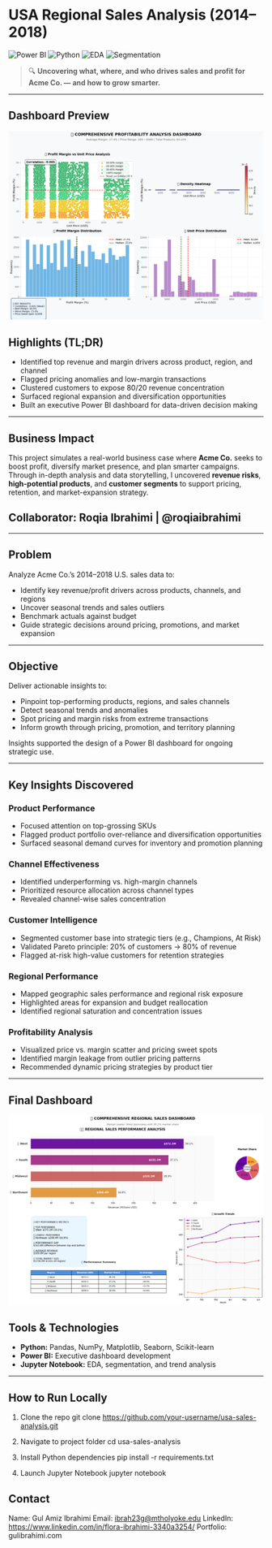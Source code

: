 # USA Regional Sales Analysis (2014–2018)

![Power BI](https://img.shields.io/badge/PowerBI-Dashboard-yellow)
![Python](https://img.shields.io/badge/Python-3.9-blue)
![EDA](https://img.shields.io/badge/EDA-Exploratory_Analysis-green)
![Segmentation](https://img.shields.io/badge/Customer-Segmentation-purple)

> 🔍 **Uncovering what, where, and who drives sales and profit for Acme Co. — and how to grow smarter.**

---

## Dashboard Preview

![Profitability Analysis Preview](/profitability_analysis.png)

## Highlights (TL;DR)

- Identified top revenue and margin drivers across product, region, and channel
- Flagged pricing anomalies and low-margin transactions
- Clustered customers to expose 80/20 revenue concentration
- Surfaced regional expansion and diversification opportunities
- Built an executive Power BI dashboard for data-driven decision making

---

## Business Impact

This project simulates a real-world business case where **Acme Co.** seeks to boost profit, diversify market presence, and plan smarter campaigns. Through in-depth analysis and data storytelling, I uncovered **revenue risks**, **high-potential products**, and **customer segments** to support pricing, retention, and market-expansion strategy.

## Collaborator: Roqia Ibrahimi | @roqiaibrahimi

---

## Problem

Analyze Acme Co.’s 2014–2018 U.S. sales data to:

- Identify key revenue/profit drivers across products, channels, and regions
- Uncover seasonal trends and sales outliers
- Benchmark actuals against budget
- Guide strategic decisions around pricing, promotions, and market expansion

---

## Objective

Deliver actionable insights to:

- Pinpoint top-performing products, regions, and sales channels
- Detect seasonal trends and anomalies
- Spot pricing and margin risks from extreme transactions
- Inform growth through pricing, promotion, and territory planning

Insights supported the design of a Power BI dashboard for ongoing strategic use.

---

## Key Insights Discovered

### Product Performance
- Focused attention on top-grossing SKUs
- Flagged product portfolio over-reliance and diversification opportunities
- Surfaced seasonal demand curves for inventory and promotion planning

### Channel Effectiveness
- Identified underperforming vs. high-margin channels
- Prioritized resource allocation across channel types
- Revealed channel-wise sales concentration

### Customer Intelligence
- Segmented customer base into strategic tiers (e.g., Champions, At Risk)
- Validated Pareto principle: 20% of customers → 80% of revenue
- Flagged at-risk high-value customers for retention strategies

### Regional Performance
- Mapped geographic sales performance and regional risk exposure
- Highlighted areas for expansion and budget reallocation
- Identified regional saturation and concentration issues

### Profitability Analysis
- Visualized price vs. margin scatter and pricing sweet spots
- Identified margin leakage from outlier pricing patterns
- Recommended dynamic pricing strategies by product tier

---
## Final Dashboard
![Dashboard Preview](/preview.png)

## Tools & Technologies

- **Python:** Pandas, NumPy, Matplotlib, Seaborn, Scikit-learn
- **Power BI:** Executive dashboard development
- **Jupyter Notebook:** EDA, segmentation, and trend analysis

---

## How to Run Locally

1. Clone the repo
git clone https://github.com/your-username/usa-sales-analysis.git

2. Navigate to project folder
cd usa-sales-analysis

3. Install Python dependencies
pip install -r requirements.txt

4. Launch Jupyter Notebook
jupyter notebook

## Contact
Name: Gul Amiz Ibrahimi
Email: ibrah23g@mtholyoke.edu
LinkedIn: https://www.linkedin.com/in/flora-ibrahimi-3340a3254/
Portfolio: gulibrahimi.com

